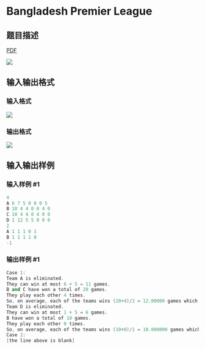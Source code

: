 # Bangladesh Premier League

## 题目描述

[problemUrl]: https://uva.onlinejudge.org/index.php?option=com_onlinejudge&Itemid=8&category=78&page=show_problem&problem=2689

[PDF](https://uva.onlinejudge.org/external/116/p11642.pdf)

![](https://cdn.luogu.com.cn/upload/vjudge_pic/UVA11642/f25b315a192fe37793725c0a10ddd17ea3ac61ad.png)

## 输入输出格式

### 输入格式

![](https://cdn.luogu.com.cn/upload/vjudge_pic/UVA11642/0e10f4c30000a63b381e0ec15eab9f60e462f2f8.png)

### 输出格式

![](https://cdn.luogu.com.cn/upload/vjudge_pic/UVA11642/5487a005eba2dcbdd2f36d3668372c8c77b3f178.png)

## 输入输出样例

### 输入样例 #1

```cpp
4
A 6 7 5 0 0 0 5
B 10 4 4 0 0 4 0
C 10 4 4 0 4 0 0
D 1 12 5 5 0 0 0
2
A 1 1 1 0 1
B 1 1 1 1 0
-1
```


### 输出样例 #1

```cpp
Case 1:
Team A is eliminated.
They can win at most 6 + 5 = 11 games.
B and C have won a total of 20 games.
They play each other 4 times.
So, on average, each of the teams wins (20+4)/2 = 12.00000 games which is greater than 1
Team D is eliminated.
They can win at most 1 + 5 = 6 games.
B have won a total of 10 games.
They play each other 0 times.
So, on average, each of the teams wins (10+0)/1 = 10.000000 games which is greater than
Case 2:
[the line above is blank]
```


